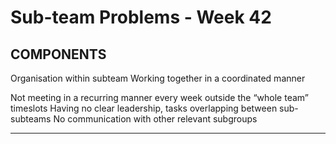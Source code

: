 # Sub-team Problems - Week 42

## COMPONENTS

Organisation within subteam
Working together in a coordinated manner

Not meeting in a recurring manner every week outside the “whole team” timeslots
Having no clear leadership, tasks overlapping between sub-subteams
No communication with other relevant subgroups

---

